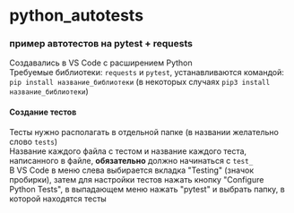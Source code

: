 # python_autotests
### пример автотестов на pytest + requests

Создавались в VS Code с расширением Python  
Требуемые библиотеки: `requests` и `pytest`, устанавливаются командой:  
`pip install название_библиотеки` (в некоторых случаях `pip3 install название_библиотеки`)

#### Создание тестов
Тесты нужно располагать в отдельной папке (в названии желательно слово `tests`)  
Название каждого файла с тестом и название каждого теста, написанного в файле, **обязательно** должно начинаться с `test_`  
В VS Code в меню слева выбирается вкладка "Testing" (значок пробирки), затем для настройки тестов нажать кнопку "Configure Python Tests", в выпадающем меню нажать "pytest" и выбрать папку, в которой находятся тесты
